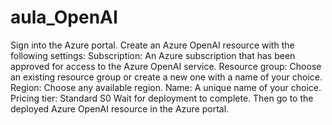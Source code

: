# aula_OpenAI

Sign into the Azure portal.
Create an Azure OpenAI resource with the following settings:
Subscription: An Azure subscription that has been approved for access to the Azure OpenAI service.
Resource group: Choose an existing resource group or create a new one with a name of your choice.
Region: Choose any available region.
Name: A unique name of your choice.
Pricing tier: Standard S0
Wait for deployment to complete. Then go to the deployed Azure OpenAI resource in the Azure portal.
